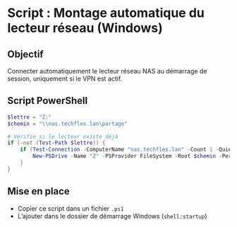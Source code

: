# Script : Montage automatique du lecteur réseau (Windows)

## Objectif
Connecter automatiquement le lecteur réseau NAS au démarrage de session, uniquement si le VPN est actif.

## Script PowerShell

```powershell
$lettre = "Z:"
$chemin = "\\nas.techflex.lan\partage"

# Vérifie si le lecteur existe déjà
if (-not (Test-Path $lettre)) {
    if (Test-Connection -ComputerName "nas.techflex.lan" -Count 1 -Quiet) {
        New-PSDrive -Name "Z" -PSProvider FileSystem -Root $chemin -Persist
    }
}
```

## Mise en place
- Copier ce script dans un fichier `.ps1`
- L’ajouter dans le dossier de démarrage Windows (`shell:startup`)